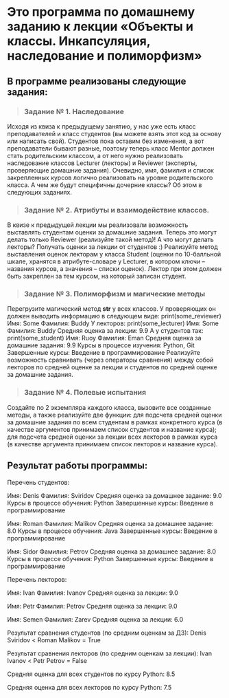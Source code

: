 # Это программа по домашнему заданию к лекции «Объекты и классы. Инкапсуляция, наследование и полиморфизм»

## В программе реализованы следующие задания:

> ### Задание № 1. Наследование
Исходя из квиза к предыдущему занятию, у нас уже есть класс преподавателей и класс студентов 
(вы можете взять этот код за основу или написать свой). Студентов пока оставим без изменения, 
а вот преподаватели бывают разные, поэтому теперь класс Mentor должен стать родительским классом, а от него нужно реализовать наследование классов Lecturer (лекторы) и Reviewer (эксперты, проверяющие домашние задания). Очевидно, имя, фамилия и список закрепленных курсов логично реализовать на уровне родительского класса. А чем же будут специфичны дочерние классы? Об этом в следующих заданиях.

> ### Задание № 2. Атрибуты и взаимодействие классов.
В квизе к предыдущей лекции мы реализовали возможность выставлять студентам оценки за домашние задания. Теперь это могут делать только Reviewer (реализуйте такой метод)! А что могут делать лекторы? Получать оценки за лекции от студентов :) Реализуйте метод выставления оценок лекторам у класса Student (оценки по 10-балльной шкале, хранятся в атрибуте-словаре у Lecturer, в котором ключи – названия курсов, а значения – списки оценок). Лектор при этом должен быть закреплен за тем курсом, на который записан студент.

> ### Задание № 3. Полиморфизм и магические методы
Перегрузите магический метод __str__ у всех классов.
У проверяющих он должен выводить информацию в следующем виде:
print(some_reviewer)
Имя: Some
Фамилия: Buddy
У лекторов:
print(some_lecturer)
Имя: Some
Фамилия: Buddy
Средняя оценка за лекции: 9.9
А у студентов так:
print(some_student)
Имя: Ruoy
Фамилия: Eman
Средняя оценка за домашние задания: 9.9
Курсы в процессе изучения: Python, Git
Завершенные курсы: Введение в программирование
Реализуйте возможность сравнивать (через операторы сравнения) между собой лекторов по средней оценке за лекции и студентов по средней оценке за домашние задания.

> ### Задание № 4. Полевые испытания
Создайте по 2 экземпляра каждого класса, вызовите все созданные методы, а также реализуйте две функции:
для подсчета средней оценки за домашние задания по всем студентам в рамках конкретного курса (в качестве аргументов принимаем список студентов и название курса);
для подсчета средней оценки за лекции всех лекторов в рамках курса (в качестве аргумента принимаем список лекторов и название курса).

## Результат работы программы:

Перечень студентов:

Имя: Denis
Фамилия: Sviridov
Средняя оценка за домашнее задание: 9.0
Курсы в процессе обучения: Python
Завершенные курсы: Введение в программирование

Имя: Roman
Фамилия: Malikov
Средняя оценка за домашнее задание: 8.0
Курсы в процессе обучения: Java
Завершенные курсы: Введение в программирование

Имя: Sidor
Фамилия: Petrov
Средняя оценка за домашнее задание: 8.0
Курсы в процессе обучения: Python
Завершенные курсы: Введение в программирование


Перечень лекторов:

Имя: Ivan
Фамилия: Ivanov
Средняя оценка за лекции: 9.0

Имя: Petr
Фамилия: Petrov
Средняя оценка за лекции: 9.0

Имя: Semen
Фамилия: Zarev
Средняя оценка за лекции: 6.0


Результат сравнения студентов (по средним оценкам за ДЗ): Denis Sviridov < Roman Malikov = True

Результат сравнения лекторов (по средним оценкам за лекции): Ivan Ivanov < Petr Petrov = False

Средняя оценка для всех студентов по курсу Python: 8.5

Средняя оценка для всех лекторов по курсу Python: 7.5